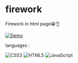 # firework
Firework in html page😁👌

[![Demo](https://img.shields.io/badge/Demo-1572B6?logoColor=white&style=flat-square)](https://z4r3i.github.io/muliticolor-firework/)

languages :

![CSS3](https://img.shields.io/badge/CSS3-1572B6?logo=CSS3&logoColor=white&style=for-the-badge)
![HTML5](https://img.shields.io/badge/HTML5-E34F26?logo=HTML5&logoColor=white&style=for-the-badge)
![JavaScript](https://img.shields.io/badge/JavaScript-F7DF1E?logo=JavaScript&logoColor=black&style=for-the-badge)
